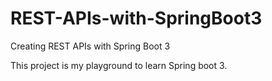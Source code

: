 # REST-APIs-with-SpringBoot3
Creating REST APIs with Spring Boot 3

This project is my playground to learn Spring boot 3.
